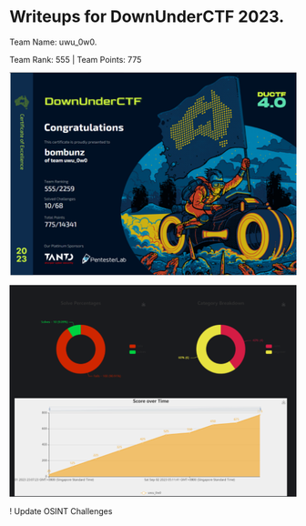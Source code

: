 # Writeups for DownUnderCTF 2023. 
Team Name: uwu_0w0. 

Team Rank: 555   |    Team Points: 775

![scoreboard](./blob/images/TeamScore.PNG)


![score breakdown](./blob/images/score_breakdown.PNG)




! Update OSINT Challenges